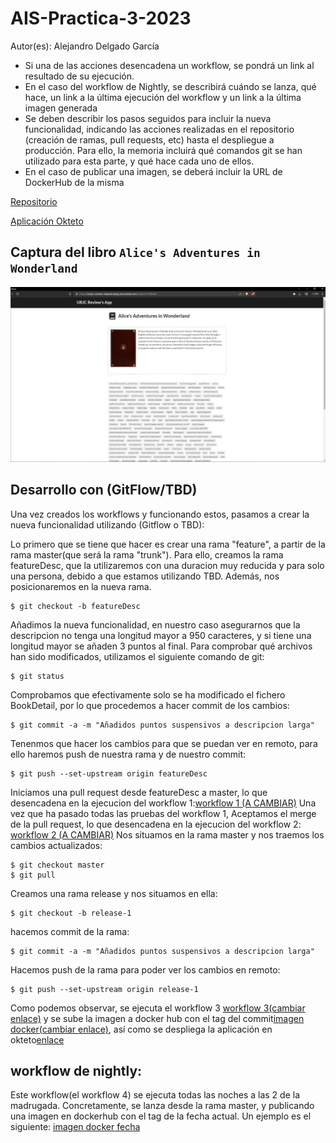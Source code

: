 # AIS-Practica-3-2023

Autor(es): Alejandro Delgado García

-	Si una de las acciones desencadena un workflow, se pondrá un link al resultado de su ejecución.
-	En el caso del workflow de Nightly, se describirá cuándo se lanza, qué hace, un link a la última ejecución del workflow y un link a la última imagen generada
-	Se deben describir los pasos seguidos para incluir la nueva funcionalidad, indicando las acciones realizadas en el repositorio (creación de ramas, pull requests, etc) hasta el despliegue a producción. Para ello, la memoria incluirá qué comandos git se han utilizado para esta parte, y qué hace cada uno de ellos.
-	En el caso de publicar una imagen, se deberá incluir la URL de DockerHub de la misma

[Repositorio](https://github.com/AlejandroDelg/ais-a.delgadog.2019-2023-tbd)

[Aplicación Okteto](https://books-reviewer-alejandrodelg.cloud.okteto.net/)

## Captura del libro ``Alice's Adventures in Wonderland``


![alt captura libro](https://github.com/AlejandroDelg/Repositorio-Auxiliar-Ampliacion-Ing-Software/blob/master/CapturaLibro.PNG)

## Desarrollo con (GitFlow/TBD)

Una vez creados los workflows y funcionando estos, pasamos a crear la nueva funcionalidad utilizando (Gitflow o TBD):

Lo primero que se tiene que hacer es crear una rama "feature", a partir de la rama master(que será la rama "trunk"). Para ello, creamos la rama featureDesc, que la utilizaremos con una duracion muy reducida y para solo una persona, debido a que estamos utilizando TBD. Además, nos posicionaremos en la nueva rama.
```
$ git checkout -b featureDesc
```
Añadimos la nueva funcionalidad, en nuestro caso asegurarnos que la descripcion no tenga una longitud mayor a 950 caracteres, y si tiene una longitud mayor se añaden 3 puntos al final. Para comprobar qué archivos han sido modificados, utilizamos el siguiente comando de git:

```
$ git status
```
Comprobamos que efectivamente solo se ha modificado el fichero BookDetail, por lo que procedemos a hacer commit de los cambios:

```
$ git commit -a -m "Añadidos puntos suspensivos a descripcion larga"
```
Tenenmos que hacer los cambios para que se puedan ver en remoto, para ello haremos push de nuestra rama y de nuestro commit:
```
$ git push --set-upstream origin featureDesc
```
Iniciamos una pull request desde featureDesc a master, lo que desencadena en la ejecucion del workflow 1:[workflow 1 (A CAMBIAR)](https://github.com/AlejandroDelg/Repositorio-Auxiliar-Ampliacion-Ing-Software/actions/runs/5412611699)
Una vez que ha pasado todas las pruebas del workflow 1, Aceptamos el merge de la pull request, lo que desencadena en la ejecucion del workflow 2: [workflow 2 (A CAMBIAR)](https://github.com/AlejandroDelg/Repositorio-Auxiliar-Ampliacion-Ing-Software/actions/runs/5412656890/jobs/9837052320)
Nos situamos en la rama master y nos traemos los cambios actualizados:
```
$ git checkout master
$ git pull
```
Creamos una rama release y nos situamos en ella: 
```
$ git checkout -b release-1
```
hacemos commit de la rama: 
```
$ git commit -a -m "Añadidos puntos suspensivos a descripcion larga"
```
Hacemos push de la rama para poder ver los cambios en remoto: 
```
$ git push --set-upstream origin release-1
```
Como podemos observar, se ejecuta el workflow 3 [workflow 3(cambiar enlace)](https://github.com/AlejandroDelg/Repositorio-Auxiliar-Ampliacion-Ing-Software/actions/runs/5412918368) y se sube la imagen a docker hub con el tag del commit[imagen docker(cambiar enlace)](https://hub.docker.com/layers/alejandrodelg/books-reviewer/39addc19a6f548168aafd613a8ebc9a70fb648d6/images/sha256-3c0de45013ae5c2f2fd3d6dff1d1bd2b8bdb337bf3bf27812ba65521adc51352?context=repo), así como se despliega la aplicación en okteto[enlace](https://books-reviewer-alejandrodelg.cloud.okteto.net/)

## workflow de nightly: 
Este workflow(el workflow 4) se ejecuta todas las noches a las 2 de la madrugada. Concretamente, se lanza desde la rama master, y publicando una imagen en dockerhub con el tag de la fecha actual. Un ejemplo es el siguiente: [imagen docker fecha](https://hub.docker.com/layers/alejandrodelg/books-reviewer/dev-20230629.025722/images/sha256-49b24237e80829849f028750905a3375bb96cfb3cc870f0114eec442a26bc69a?context=repo)

